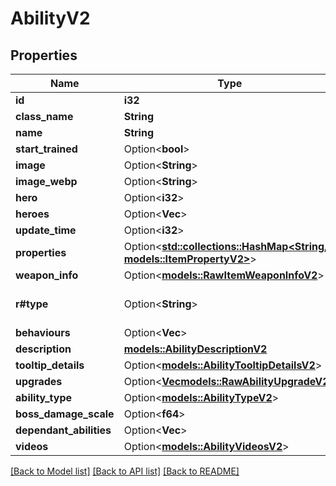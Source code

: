 # AbilityV2

## Properties

Name | Type | Description | Notes
------------ | ------------- | ------------- | -------------
**id** | **i32** |  | 
**class_name** | **String** |  | 
**name** | **String** |  | 
**start_trained** | Option<**bool**> |  | [optional]
**image** | Option<**String**> |  | [optional]
**image_webp** | Option<**String**> |  | [optional]
**hero** | Option<**i32**> |  | [optional]
**heroes** | Option<**Vec<i32>**> |  | [optional]
**update_time** | Option<**i32**> |  | [optional]
**properties** | Option<[**std::collections::HashMap<String, models::ItemPropertyV2>**](ItemPropertyV2.md)> |  | [optional]
**weapon_info** | Option<[**models::RawItemWeaponInfoV2**](RawItemWeaponInfoV2.md)> |  | [optional]
**r#type** | Option<**String**> |  | [optional][default to Ability]
**behaviours** | Option<**Vec<String>**> |  | [optional]
**description** | [**models::AbilityDescriptionV2**](AbilityDescriptionV2.md) |  | 
**tooltip_details** | Option<[**models::AbilityTooltipDetailsV2**](AbilityTooltipDetailsV2.md)> |  | [optional]
**upgrades** | Option<[**Vec<models::RawAbilityUpgradeV2>**](RawAbilityUpgradeV2.md)> |  | [optional]
**ability_type** | Option<[**models::AbilityTypeV2**](AbilityTypeV2.md)> |  | [optional]
**boss_damage_scale** | Option<**f64**> |  | [optional]
**dependant_abilities** | Option<**Vec<String>**> |  | [optional]
**videos** | Option<[**models::AbilityVideosV2**](AbilityVideosV2.md)> |  | [optional]

[[Back to Model list]](../README.md#documentation-for-models) [[Back to API list]](../README.md#documentation-for-api-endpoints) [[Back to README]](../README.md)


